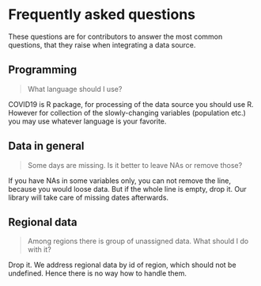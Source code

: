 # Frequently asked questions

These questions are for contributors to answer the most common questions, that they raise when integrating a data source.

## Programming

> What language should I use?

COVID19 is R package, for processing of the data source you should use R. However for collection of the slowly-changing variables (population etc.) you may use whatever language is your favorite.

## Data in general

> Some days are missing. Is it better to leave NAs or remove those?

If you have NAs in some variables only, you can not remove the line, because you would loose data. But if the whole line is empty, drop it. Our library will take care of missing dates afterwards.

## Regional data

> Among regions there is group of unassigned data. What should I do with it?

Drop it. We address regional data by id of region, which should not be undefined. Hence there is no way how to handle them.


